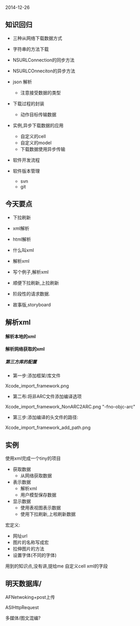2014-12-26

## 知识回归

- 三种从网络下载数据方式
 - 字符串的方法下载
 - NSURLConnection的同步方法
 - NSURLCOnneciton的异步方法
- json 解析
	- 注意接受数据的类型
- 下载过程的封装
	- 动作目标传输数据
- 实例,异步下载数据的应用
	- 自定义的cell
	- 自定义的model
	- 下载数据使用异步传输

- 软件开发流程
 
-  软件版本管理
	- svn
	- git
	
## 今天要点
	
- 下拉刷新
- xml解析
- html解析


- 什么叫xml
- 解析xml
- 写个例子,解析xml
- 顺便下拉刷新,上拉刷新
- 阶段性的请求数据.
- 故事版,storyboard

## 解析xml

#### 解析本地的xml

#### 解析网络获取的xml

##### 第三方库的配置

- 第一步:添加框架/库文件

Xcode_import_framework.png
- 第二布:将非ARC文件添加编译选项

Xcode_import_framework_NonARC2ARC.png"-fno-objc-arc"
- 第三步:添加编译的头文件的路径:
Xcode_import_framework_add_path.png
## 实例

使用xml完成一个tiny的项目

- 获取数据
	- 从网络获取数据
- 表示数据
	- 解析xml
	- 用户模型保存数据
- 显示数据
	- 使用表视图表示数据
	- 使用下拉刷新,上啦刷新数据

宏定义:

- 网址url
- 图片的名称写成宏
- 拉伸图片的方法
- 设置字体(不同的字体)

用到的知识点,没有讲,提给me
自定义cell
xml的字段


## 明天数据库/

AFNetwoking+post上传

ASIHttpRequest

多媒体/图文混编?


